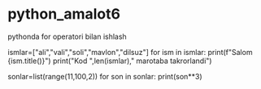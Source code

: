 # python_amalot6
pythonda for operatori bilan ishlash

ismlar=["ali","vali","soli","mavlon","dilsuz"]
for ism in ismlar:
    print(f"Salom {ism.title()}")
print("Kod ",len(ismlar)," marotaba takrorlandi")

sonlar=list(range(11,100,2))
for son in sonlar:
    print(son**3)
